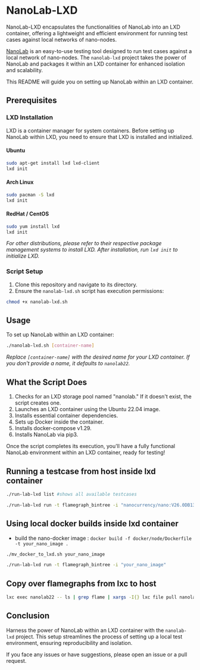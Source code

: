 # NanoLab-LXD

NanoLab-LXD encapsulates the functionalities of NanoLab into an LXD container, offering a lightweight and efficient environment for running test cases against local networks of nano-nodes.

[NanoLab](https://github.com/link-to-nanolab-repo-if-any) is an easy-to-use testing tool designed to run test cases against a local network of nano-nodes. The `nanolab-lxd` project takes the power of NanoLab and packages it within an LXD container for enhanced isolation and scalability.

This README will guide you on setting up NanoLab within an LXD container.

## Prerequisites

### LXD Installation

LXD is a container manager for system containers. Before setting up NanoLab within LXD, you need to ensure that LXD is installed and initialized.

#### Ubuntu

```bash
sudo apt-get install lxd lxd-client
lxd init
```

#### Arch Linux

```bash
sudo pacman -S lxd
lxd init
```

#### RedHat / CentOS

```bash
sudo yum install lxd
lxd init
```

_For other distributions, please refer to their respective package management systems to install LXD. After installation, run `lxd init` to initialize LXD._

### Script Setup

1. Clone this repository and navigate to its directory.
2. Ensure the `nanolab-lxd.sh` script has execution permissions:

```bash
chmod +x nanolab-lxd.sh
```

## Usage

To set up NanoLab within an LXD container:

```bash
./nanolab-lxd.sh [container-name]
```

_Replace `[container-name]` with the desired name for your LXD container. If you don't provide a name, it defaults to `nanolab22`._

## What the Script Does

1. Checks for an LXD storage pool named "nanolab." If it doesn't exist, the script creates one.
2. Launches an LXD container using the Ubuntu 22.04 image.
3. Installs essential container dependencies.
4. Sets up Docker inside the container.
5. Installs docker-compose v1.29.
6. Installs NanoLab via pip3.

Once the script completes its execution, you'll have a fully functional NanoLab environment within an LXD container, ready for testing!

## Running a testcase from host inside lxd container
```bash
./run-lab-lxd list #shows all available testcases

./run-lab-lxd run -t flamegraph_bintree -i "nanocurrency/nano:V26.0DB13"
```

## Using local docker builds inside lxd container
- build the nano-docker image :
`docker build -f docker/node/Dockerfile  -t your_nano_image .`

```bash
./mv_docker_to_lxd.sh your_nano_image

./run-lab-lxd run -t flamegraph_bintree -i "your_nano_image"
```


## Copy over flamegraphs from lxc to host
```bash
lxc exec nanolab22 -- ls | grep flame | xargs -I{} lxc file pull nanolab22/root/{} .
``` 

## Conclusion

Harness the power of NanoLab within an LXD container with the `nanolab-lxd` project. This setup streamlines the process of setting up a local test environment, ensuring reproducibility and isolation.

If you face any issues or have suggestions, please open an issue or a pull request.
